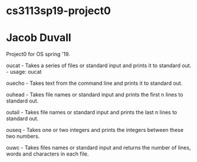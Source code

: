 # cs3113sp19-project0

# Jacob Duvall
Project0 for OS spring '19.

oucat - Takes a series of files or standard input and prints it to standard out.
      - usage: oucat <files>

ouecho - Takes text from the command line and prints it to standard out.

ouhead - Takes file names or standard input and prints the first n lines to standard out.

outail - Takes file names or standard input and prints the last n lines to standard out.

ouseq - Takes one or two integers and prints the integers between these two numbers.

ouwc - Takes files names or standard input and returns the number of lines, words and characters in each file.
